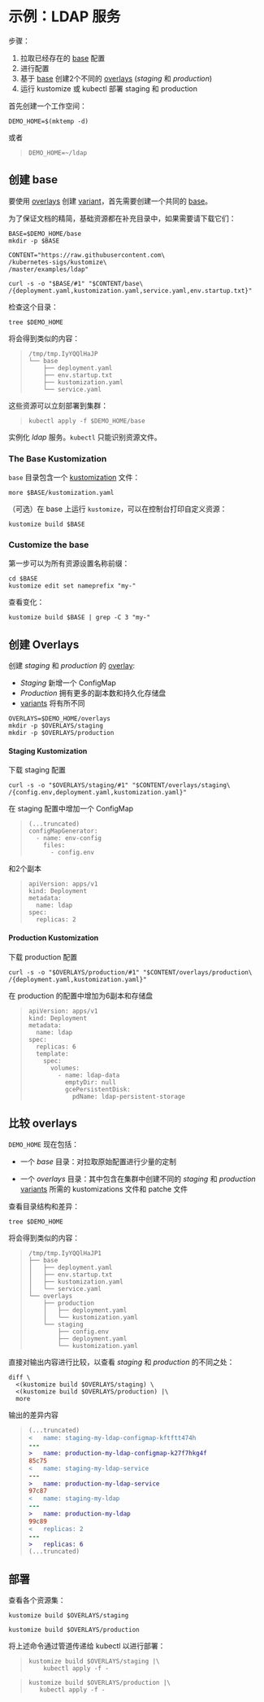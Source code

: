 [base]: ../../docs/glossary.md#base
[gitops]: ../../docs/glossary.md#gitops
[kustomization]: ../../docs/glossary.md#kustomization
[overlay]: ../../docs/glossary.md#overlay
[overlays]: ../../docs/glossary.md#overlay
[variant]: ../../docs/glossary.md#variant
[variants]: ../../docs/glossary.md#variant

# 示例：LDAP 服务

步骤：

 1. 拉取已经存在的 [base] 配置
 2. 进行配置
 3. 基于 [base] 创建2个不同的 [overlays] (_staging_ 和 _production_)
 4. 运行 kustomize 或 kubectl 部署 staging 和 production

首先创建一个工作空间：

<!-- @makeWorkplace @testAgainstLatestRelease -->
```
DEMO_HOME=$(mktemp -d)
```

或者

> ```
> DEMO_HOME=~/ldap
> ```

## 创建 base

要使用 [overlays] 创建 [variant]，首先需要创建一个共同的 [base]。

为了保证文档的精简，基础资源都在补充目录中，如果需要请下载它们：

<!-- @downloadBase @testAgainstLatestRelease -->
```
BASE=$DEMO_HOME/base
mkdir -p $BASE

CONTENT="https://raw.githubusercontent.com\
/kubernetes-sigs/kustomize\
/master/examples/ldap"

curl -s -o "$BASE/#1" "$CONTENT/base\
/{deployment.yaml,kustomization.yaml,service.yaml,env.startup.txt}"
```

检查这个目录：

<!-- @runTree @testAgainstLatestRelease -->
```
tree $DEMO_HOME
```

将会得到类似的内容：

> ```
> /tmp/tmp.IyYQQlHaJP
> └── base
>     ├── deployment.yaml
>     ├── env.startup.txt
>     ├── kustomization.yaml
>     └── service.yaml
> ```

这些资源可以立刻部署到集群：

> ```
> kubectl apply -f $DEMO_HOME/base
> ```

实例化 _ldap_ 服务。`kubectl` 只能识别资源文件。

### The Base Kustomization

`base` 目录包含一个 [kustomization] 文件：

<!-- @showKustomization @testAgainstLatestRelease -->
```
more $BASE/kustomization.yaml
```

（可选）在 base 上运行 `kustomize`，可以在控制台打印自定义资源：

<!-- @buildBase @testAgainstLatestRelease -->
```
kustomize build $BASE
```

### Customize the base

第一步可以为所有资源设置名称前缀：

<!-- @namePrefix @testAgainstLatestRelease -->
```
cd $BASE
kustomize edit set nameprefix "my-"
```

查看变化：
<!-- @checkNameprefix @testAgainstLatestRelease -->
```
kustomize build $BASE | grep -C 3 "my-"
```

## 创建 Overlays

创建 _staging_ 和 _production_ 的 [overlay]:

 * _Staging_ 新增一个 ConfigMap
 * _Production_ 拥有更多的副本数和持久化存储盘
 * [variants] 将有所不同

<!-- @overlayDirectories @testAgainstLatestRelease -->
```
OVERLAYS=$DEMO_HOME/overlays
mkdir -p $OVERLAYS/staging
mkdir -p $OVERLAYS/production
```

#### Staging Kustomization

下载 staging 配置

<!-- @downloadStagingKustomization @testAgainstLatestRelease -->
```
curl -s -o "$OVERLAYS/staging/#1" "$CONTENT/overlays/staging\
/{config.env,deployment.yaml,kustomization.yaml}"
```

在 staging 配置中增加一个 ConfigMap
> ```cat $OVERLAYS/staging/kustomization.yaml
> (...truncated)
> configMapGenerator:
>   - name: env-config
>     files:
>       - config.env
> ```
和2个副本
> ```cat $OVERLAYS/staging/deployment.yaml
> apiVersion: apps/v1
> kind: Deployment
> metadata:
>   name: ldap
> spec:
>   replicas: 2
> ```

#### Production Kustomization

下载 production 配置
<!-- @downloadProductionKustomization @testAgainstLatestRelease -->
```
curl -s -o "$OVERLAYS/production/#1" "$CONTENT/overlays/production\
/{deployment.yaml,kustomization.yaml}"
```

在 production 的配置中增加为6副本和存储盘
> ```cat $OVERLAYS/production/deployment.yaml
> apiVersion: apps/v1
> kind: Deployment
> metadata:
>   name: ldap
> spec:
>   replicas: 6
>   template:
>     spec:
>       volumes:
>         - name: ldap-data
>           emptyDir: null
>           gcePersistentDisk:
>             pdName: ldap-persistent-storage
> ```

## 比较 overlays


`DEMO_HOME` 现在包括：

 * 一个 _base_ 目录：对拉取原始配置进行少量的定制

 * 一个 _overlays_ 目录：其中包含在集群中创建不同的 _staging_ 和 _production_ [variants] 所需的 kustomizations 文件和 patche 文件

查看目录结构和差异：

<!-- @listFiles @testAgainstLatestRelease -->
```
tree $DEMO_HOME
```

将会得到类似的内容：

> ```
> /tmp/tmp.IyYQQlHaJP1
> ├── base
> │   ├── deployment.yaml
> │   ├── env.startup.txt
> │   ├── kustomization.yaml
> │   └── service.yaml
> └── overlays
>     ├── production
>     │   ├── deployment.yaml
>     │   └── kustomization.yaml
>     └── staging
>         ├── config.env
>         ├── deployment.yaml
>         └── kustomization.yaml
> ```

直接对输出内容进行比较，以查看 _staging_ 和 _production_ 的不同之处：

<!-- @compareOutput -->
```
diff \
  <(kustomize build $OVERLAYS/staging) \
  <(kustomize build $OVERLAYS/production) |\
  more
```

输出的差异内容

> ```diff
> (...truncated)
> <   name: staging-my-ldap-configmap-kftftt474h
> ---
> >   name: production-my-ldap-configmap-k27f7hkg4f
> 85c75
> <   name: staging-my-ldap-service
> ---
> >   name: production-my-ldap-service
> 97c87
> <   name: staging-my-ldap
> ---
> >   name: production-my-ldap
> 99c89
> <   replicas: 2
> ---
> >   replicas: 6
> (...truncated)
> ```


## 部署

查看各个资源集：

<!-- @buildStaging @testAgainstLatestRelease -->
```
kustomize build $OVERLAYS/staging
```

<!-- @buildProduction @testAgainstLatestRelease -->
```
kustomize build $OVERLAYS/production
```

将上述命令通过管道传递给 kubectl 以进行部署：

> ```
> kustomize build $OVERLAYS/staging |\
>     kubectl apply -f -
> ```

> ```
> kustomize build $OVERLAYS/production |\
>    kubectl apply -f -
> ```
